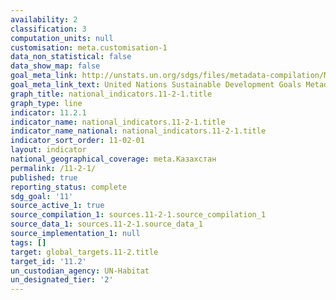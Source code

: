 ```yaml
---
availability: 2
classification: 3
computation_units: null
customisation: meta.customisation-1
data_non_statistical: false
data_show_map: false
goal_meta_link: http://unstats.un.org/sdgs/files/metadata-compilation/Metadata-Goal-11.pdf
goal_meta_link_text: United Nations Sustainable Development Goals Metadata (pdf 2066kB)
graph_title: national_indicators.11-2-1.title
graph_type: line
indicator: 11.2.1
indicator_name: national_indicators.11-2-1.title
indicator_name_national: national_indicators.11-2-1.title
indicator_sort_order: 11-02-01
layout: indicator
national_geographical_coverage: meta.Казахстан
permalink: /11-2-1/
published: true
reporting_status: complete
sdg_goal: '11'
source_active_1: true
source_compilation_1: sources.11-2-1.source_compilation_1
source_data_1: sources.11-2-1.source_data_1
source_implementation_1: null
tags: []
target: global_targets.11-2.title
target_id: '11.2'
un_custodian_agency: UN-Habitat
un_designated_tier: '2'
---
```

